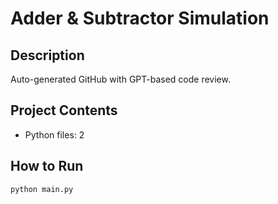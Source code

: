 # Adder & Subtractor Simulation

## Description
Auto-generated GitHub with GPT-based code review.

## Project Contents
- Python files: 2

## How to Run
```
python main.py
```